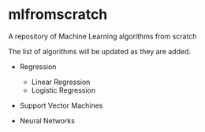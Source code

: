 # mlfromscratch
A repository of Machine Learning algorithms from scratch

The list of algorithms will be updated as they are added.

- Regression
  - Linear Regression
  - Logistic Regression

- Support Vector Machines
  
- Neural Networks
